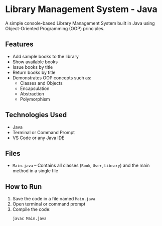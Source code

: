 
# Library Management System - Java

A simple console-based Library Management System built in Java using Object-Oriented Programming (OOP) principles.

## Features

- Add sample books to the library
- Show available books
- Issue books by title
- Return books by title
- Demonstrates OOP concepts such as:
  - Classes and Objects
  - Encapsulation
  - Abstraction
  - Polymorphism

## Technologies Used

- Java
- Terminal or Command Prompt
- VS Code or any Java IDE

## Files

- `Main.java` – Contains all classes (`Book`, `User`, `Library`) and the main method in a single file

## How to Run

1. Save the code in a file named `Main.java`
2. Open terminal or command prompt
3. Compile the code:
   ```bash
   javac Main.java
